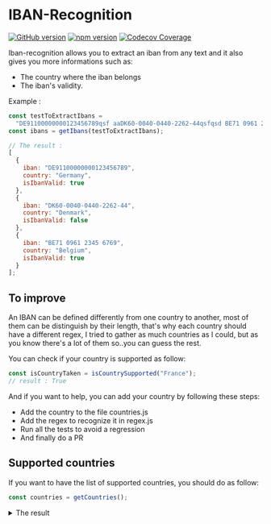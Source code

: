 # IBAN-Recognition

[![GitHub version](https://badge.fury.io/gh/AmineVolk%2Fiban-recognition.svg)](https://badge.fury.io/gh/AmineVolk%2Fiban-recognition)
[![npm version](https://badge.fury.io/js/iban-recognition.svg)](https://badge.fury.io/js/iban-recognition)
[![Codecov Coverage](https://img.shields.io/codecov/c/github/AmineVolk/iban-recognition/master.svg?style=flat-square)](https://codecov.io/gh/<AmineVolk>/iban-recognition/)

Iban-recognition allows you to extract an iban from any text and it also gives you more informations such as:

- The country where the iban belongs
- The iban's validity.

Example :

```js
const testToExtractIbans =
  "DE91100000000123456789qsf aaDK60-0040-0440-2262-44qsfqsd BE71 0961 2345 6769 ";
const ibans = getIbans(testToExtractIbans);

// The result :
[
  {
    iban: "DE91100000000123456789",
    country: "Germany",
    isIbanValid: true
  },
  {
    iban: "DK60-0040-0440-2262-44",
    country: "Denmark",
    isIbanValid: false
  },
  {
    iban: "BE71 0961 2345 6769",
    country: "Belgium",
    isIbanValid: true
  }
];
```

## To improve

An IBAN can be defined differently from one country to another, most of them can be distinguish by their length, that's why each country should have a different regex, I tried to gather as much countries as I could, but as you know there's a lot of them so..you can guess the rest.

You can check if your country is supported as follow:

```js
const isCountryTaken = isCountrySupported("France");
// result : True
```

And if you want to help, you can add your country by following these steps:

- Add the country to the file countries.js
- Add the regex to recognize it in regex.js
- Run all the tests to avoid a regression
- And finally do a PR

## Supported countries

If you want to have the list of supported countries, you should do as follow:

```js
const countries = getCountries();
```

<details>
  <summary>The result</summary>

```js
const countries = [
  "Denmark",
  "Faroe Islands",
  "Finland",
  "Groenland",
  "Netherlands",
  "Macédoine",
  "Slovenia",
  "Bosnia and Herzegovina",
  "Estonia",
  "Kazakhstan",
  "Lithuania",
  "Luxembourg",
  "Austria",
  "Croatia",
  "Liechtenstein",
  "Latvia",
  "Swiss",
  "Bangladesh",
  "Germany",
  "Ireland",
  "Montenegro",
  "Serbia",
  "Royaume-Uni",
  "Gibraltar",
  "Israel",
  "Andorra",
  "Czech republic",
  "South Africa",
  "Romania",
  "Slovakia",
  "Spain",
  "Sweden",
  "Tunisie",
  "Portugal",
  "Iceland",
  "Turkey",
  "France",
  "Greece",
  "Italy",
  "Monaco",
  "Saint Marin",
  "Albania",
  "Cyprus",
  "Hungary",
  "Lebanon",
  "Poland",
  "Maurice",
  "Malta"
];
```

</details>
